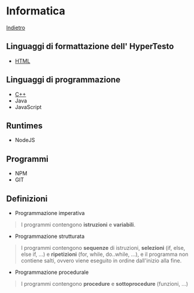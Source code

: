 # Informatica
[Indietro](./../index.md)
## Linguaggi di formattazione dell' HyperTesto
- [HTML](./html/index.md)
## Linguaggi di programmazione
- [C++](./cpp/cpp.md)
- Java
- JavaScript
## Runtimes
- NodeJS
## Programmi
- NPM
- GIT

## Definizioni
- Programmazione imperativa
> I programmi contengono **istruzioni** e **variabili**.
- Programmazione strutturata
> I programmi contengono **sequenze** di istruzioni, **selezioni** (if, else, else if, ...) e **ripetizioni** (for, while, do..while, ...), e il programma non contiene salti, ovvero viene eseguito in ordine dall'inizio alla fine.
- Programmazione procedurale
> I programmi contengono **procedure** e **sottoprocedure** (funzioni, ...)
